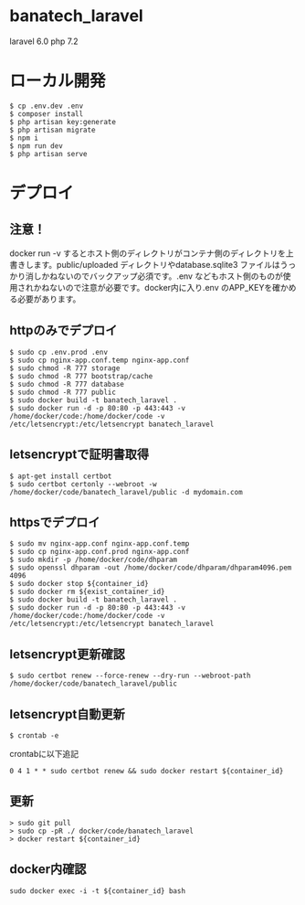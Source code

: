 # banatech_laravel
laravel 6.0
php 7.2

# ローカル開発

```
$ cp .env.dev .env
$ composer install
$ php artisan key:generate
$ php artisan migrate
$ npm i
$ npm run dev
$ php artisan serve
```

# デプロイ

## 注意！

docker run -v するとホスト側のディレクトリがコンテナ側のディレクトリを上書きします。public/uploaded ディレクトリやdatabase.sqlite3 ファイルはうっかり消しかねないのでバックアップ必須です。.env などもホスト側のものが使用されかねないので注意が必要です。docker内に入り.env のAPP_KEYを確かめる必要があります。

## httpのみでデプロイ

```
$ sudo cp .env.prod .env
$ sudo cp nginx-app.conf.temp nginx-app.conf
$ sudo chmod -R 777 storage
$ sudo chmod -R 777 bootstrap/cache
$ sudo chmod -R 777 database
$ sudo chmod -R 777 public
$ sudo docker build -t banatech_laravel .
$ sudo docker run -d -p 80:80 -p 443:443 -v /home/docker/code:/home/docker/code -v /etc/letsencrypt:/etc/letsencrypt banatech_laravel
```

## letsencryptで証明書取得

```
$ apt-get install certbot
$ sudo certbot certonly --webroot -w /home/docker/code/banatech_laravel/public -d mydomain.com
```

## httpsでデプロイ

```
$ sudo mv nginx-app.conf nginx-app.conf.temp
$ sudo cp nginx-app.conf.prod nginx-app.conf
$ sudo mkdir -p /home/docker/code/dhparam
$ sudo openssl dhparam -out /home/docker/code/dhparam/dhparam4096.pem 4096
$ sudo docker stop ${container_id}
$ sudo docker rm ${exist_container_id}
$ sudo docker build -t banatech_laravel .
$ sudo docker run -d -p 80:80 -p 443:443 -v /home/docker/code:/home/docker/code -v /etc/letsencrypt:/etc/letsencrypt banatech_laravel
```

## letsencrypt更新確認

```
$ sudo certbot renew --force-renew --dry-run --webroot-path /home/docker/code/banatech_laravel/public
```

## letsencrypt自動更新

```
$ crontab -e
```

crontabに以下追記

```
0 4 1 * * sudo certbot renew && sudo docker restart ${container_id}
```

## 更新

```
> sudo git pull
> sudo cp -pR ./ docker/code/banatech_laravel
> docker restart ${container_id}
```

## docker内確認

```
sudo docker exec -i -t ${container_id} bash
```
